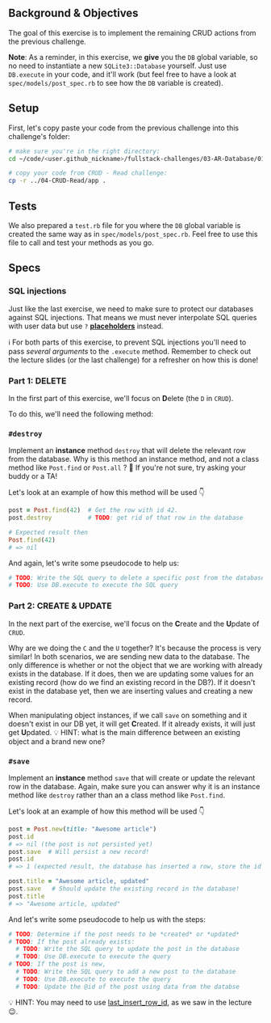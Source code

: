 ## Background & Objectives

The goal of this exercise is to implement the remaining CRUD actions from the previous challenge.

**Note**: As a reminder, in this exercise, we **give** you the `DB` global variable, so no need to instantiate a new `SQLite3::Database` yourself. Just use `DB.execute` in your code, and it'll work (but feel free to have a look at `spec/models/post_spec.rb` to see how the `DB` variable is created).

## Setup

First, let's copy paste your code from the previous challenge into this challenge's folder:

```bash
# make sure you're in the right directory:
cd ~/code/<user.github_nickname>/fullstack-challenges/03-AR-Database/01-DB-and-SQL/05-CRUD-Advanced

# copy your code from CRUD - Read challenge:
cp -r ../04-CRUD-Read/app .
```

## Tests

We also prepared a `test.rb` file for you where the `DB` global variable is created the same way as in `spec/models/post_spec.rb`. Feel free to use this file to call and test your methods as you go.

## Specs

### SQL injections

Just like the last exercise, we need to make sure to protect our databases against SQL injections. That means we must never interpolate SQL queries with user data but use `?` [**placeholders**](http://ruby.bastardsbook.com/chapters/sql/#placeholders-sqlite-gem) instead.

ℹ️ For both parts of this exercise, to prevent SQL injections you'll need to pass _several arguments_ to the `.execute` method. Remember to check out the lecture slides (or the last challenge) for a refresher on how this is done!


### Part 1: DELETE

In the first part of this exercise, we'll focus on **D**elete (the `D` in `CRUD`).

To do this, we'll need the following method:

### `#destroy`

Implement an **instance** method `destroy` that will delete the relevant row from the database. Why is this method an instance method, and not a class method like `Post.find` or `Post.all` ? 🤔 If you're not sure, try asking your buddy or a TA!

Let's look at an example of how this method will be used 👇

```ruby
post = Post.find(42)  # Get the row with id 42.
post.destroy          # TODO: get rid of that row in the database

# Expected result then
Post.find(42)
# => nil
```

And again, let's write some pseudocode to help us:
```ruby
# TODO: Write the SQL query to delete a specific post from the database
# TODO: Use DB.execute to execute the SQL query
```

### Part 2: CREATE & UPDATE

In the next part of the exercise, we'll focus on the **C**reate and the **U**pdate of `CRUD`.

Why are we doing the `C` and the `U` together? It's because the process is very similar! In both scenarios, we are sending new data to the database. The only difference is whether or not the object that we are working with already exists in the database. If it does, then we are updating some values for an existing record (how do we find an existing record in the DB?). If it doesn't exist in the database yet, then we are inserting values and creating a new record.

When manipulating object instances, if we call `save` on something and it doesn't exist in our DB yet, it will get **C**reated. If it already exists, it will just get **U**pdated. 💡 HINT: what is the main difference between an existing object and a brand new one?

### `#save`

Implement an **instance** method  `save` that will create or update the relevant row in the database. Again, make sure you can answer why it is an instance method like `destroy` rather than an a class method like `Post.find`.

Let's look at an example of how this method will be used 👇

```ruby
post = Post.new(title: "Awesome article")
post.id
# => nil (the post is not persisted yet)
post.save  # Will persist a new record!
post.id
# => 1 (expected result, the database has inserted a row, store the id in memory)

post.title = "Awesome article, updated"
post.save   # Should update the existing record in the database!
post.title
# => "Awesome article, updated"
```

And let's write some pseudocode to help us with the steps:

```ruby
# TODO: Determine if the post needs to be *created* or *updated*
# TODO: If the post already exists:
  # TODO: Write the SQL query to update the post in the database
  # TODO: Use DB.execute to execute the query
# TODO: If the post is new,
  # TODO: Write the SQL query to add a new post to the database
  # TODO: Use DB.execute to execute the query
  # TODO: Update the @id of the post using data from the databse
```

💡 HINT: You may need to use [last\_insert\_row\_id](http://zetcode.com/db/sqliteruby/connect/), as we saw in the lecture 😉.
